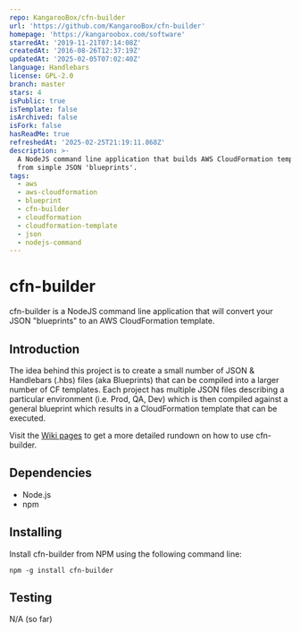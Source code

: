 ```yaml
---
repo: KangarooBox/cfn-builder
url: 'https://github.com/KangarooBox/cfn-builder'
homepage: 'https://kangaroobox.com/software'
starredAt: '2019-11-21T07:14:08Z'
createdAt: '2016-08-26T12:37:19Z'
updatedAt: '2025-02-05T07:02:40Z'
language: Handlebars
license: GPL-2.0
branch: master
stars: 4
isPublic: true
isTemplate: false
isArchived: false
isFork: false
hasReadMe: true
refreshedAt: '2025-02-25T21:19:11.868Z'
description: >-
  A NodeJS command line application that builds AWS CloudFormation templates
  from simple JSON 'blueprints'.
tags:
  - aws
  - aws-cloudformation
  - blueprint
  - cfn-builder
  - cloudformation
  - cloudformation-template
  - json
  - nodejs-command
---
```


# cfn-builder

cfn-builder is a NodeJS command line application that will convert your JSON "blueprints" to an
AWS CloudFormation template.

## Introduction

The idea behind this project is to create a small number of JSON & Handlebars (.hbs) files (aka Blueprints) that
can be compiled into a larger number of CF templates.  Each project has multiple JSON files describing a particular
environment (i.e. Prod, QA, Dev) which is then compiled against a general blueprint which results in a CloudFormation
template that can be executed.

Visit the [Wiki pages](https://github.com/KangarooBox/cfn-builder/wiki) to get a more detailed rundown on how to use
cfn-builder.

## Dependencies

* Node.js
* npm

## Installing

Install cfn-builder from NPM using the following command line:

    npm -g install cfn-builder

## Testing

N/A (so far)
